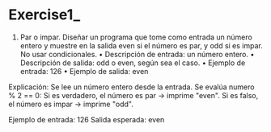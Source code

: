 # Exercise1_
1. Par o impar.
Diseñar un programa que tome como entrada un número entero y muestre en la salida even si el número es
par, y odd si es impar. No usar condicionales.
• Descripción de entrada: un número entero.
• Descripción de salida: odd o even, según sea el caso.
• Ejemplo de entrada:
126
• Ejemplo de salida:
even

Explicación:
Se lee un número entero desde la entrada.
Se evalúa numero % 2 == 0:
Si es verdadero, el número es par → imprime "even".
Si es falso, el número es impar → imprime "odd".

Ejemplo de entrada:
126
Salida esperada:
even
